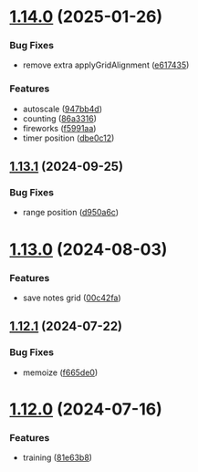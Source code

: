 # [1.14.0](https://github.com/petermihailov/metronome/compare/v1.13.1...v1.14.0) (2025-01-26)


### Bug Fixes

* remove extra applyGridAlignment ([e617435](https://github.com/petermihailov/metronome/commit/e617435f5a13e753a2bd9968aab69e2b43b1f13f))


### Features

* autoscale ([947bb4d](https://github.com/petermihailov/metronome/commit/947bb4d5d41d9432a8b435e85b026c22ac026372))
* counting ([86a3316](https://github.com/petermihailov/metronome/commit/86a33161642ad9d937504debd288bc0503a18a16))
* fireworks ([f5991aa](https://github.com/petermihailov/metronome/commit/f5991aa5c270897999b3d414a13d620b97ddefca))
* timer position ([dbe0c12](https://github.com/petermihailov/metronome/commit/dbe0c1279f924c748351c87a3ad98c3b5bdaa114))



## [1.13.1](https://github.com/petermihailov/metronome/compare/v1.13.0...v1.13.1) (2024-09-25)


### Bug Fixes

* range position ([d950a6c](https://github.com/petermihailov/metronome/commit/d950a6c7c97426adf60549e152c7a673959fd9c3))



# [1.13.0](https://github.com/petermihailov/metronome/compare/v1.12.1...v1.13.0) (2024-08-03)


### Features

* save notes grid ([00c42fa](https://github.com/petermihailov/metronome/commit/00c42fa9a839e298ef06e2205a46cef868c63197))



## [1.12.1](https://github.com/petermihailov/metronome/compare/v1.12.0...v1.12.1) (2024-07-22)


### Bug Fixes

* memoize ([f665de0](https://github.com/petermihailov/metronome/commit/f665de01adb2ba10fea0b599afd69f794e2b15ca))



# [1.12.0](https://github.com/petermihailov/metronome/compare/v1.11.7...v1.12.0) (2024-07-16)


### Features

* training ([81e63b8](https://github.com/petermihailov/metronome/commit/81e63b8bface50d7b74c6a852a85b39bae189020))



